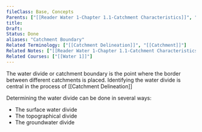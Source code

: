 ```yaml
---
fileClass: Base, Concepts
Parents: ["[[Reader Water 1-Chapter 1.1-Catchment Characteristics]]", "[[Catchment Delineation]]"]
title: 
Draft: 
Status: Done
aliases: "Catchment Boundary"
Related Terminology: ["[[Catchment Delineation]]", "[[Catchment]]"]
Related Notes: ["[[Reader Water 1-Chapter 1.1-Catchment Characteristics]]"]
Related Courses: ["[[Water 1]]"]
---
```

The water divide or catchment boundary is the point where the border between different catchments is placed. Identifying the water divide is central in the process of [[Catchment Delineation]]

Determining the water divide can be done in several ways:
- The surface water divide
- The topographical divide
- The groundwater divide